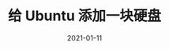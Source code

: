 ---
title: 给 Ubuntu 添加一块硬盘
date: 2021-01-11
categories:
- Software-configuration
tags:
- Linux
- Debug
---